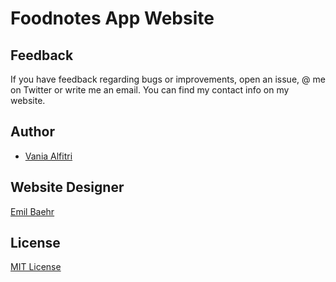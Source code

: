 # Foodnotes App Website

## Feedback
If you have feedback regarding bugs or improvements, open an issue, @ me on Twitter or write me an email. You can find my contact info on my website.

## Author
- [Vania Alfitri](https://github.com/alfitriv)

## Website Designer
[Emil Baehr](https://emilbaehr.com/)

## License
[MIT License](LICENSE)
